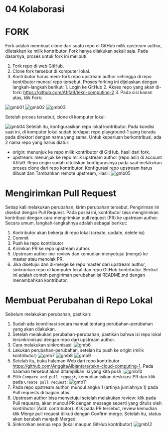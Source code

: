 # 04 Kolaborasi
# FORK
  Fork adalah membuat clone dari suatu repo di GitHub milik upstream author, diletakkan ke milik kontributor. Fork hanya dilakukan sekali saja. Pada dasarnya, proses untuk fork ini meliputi:
  1. Fork repo di web GitHub.
  2. Clone fork tersebut di komputer lokal.
  3. Kontributor harus mem-fork repo upstream author sehingga di repo kontributor muncul repo tersebut. Proses forking ini dijelaskan dengan langkah-langkah berikut:
    1. Login ke GitHub
    2. Akses repo yang akan di-fork: https://github.com/Afifa9/tekn-computing-2
    3. Pada sisi kanan atas, klik Fork:

![gmb01](https://github.com/AnggitaAlbiantara/tekn-cloud-computing/blob/ee6b7ab962cbe83a9c02fa9d0364b52089cb1150/minggu-01/fork1.PNG)
![gmb02](https://github.com/AnggitaAlbiantara/tekn-cloud-computing/blob/ee6b7ab962cbe83a9c02fa9d0364b52089cb1150/minggu-01/fork2.PNG)
![gmb03](https://github.com/AnggitaAlbiantara/tekn-cloud-computing/blob/ee6b7ab962cbe83a9c02fa9d0364b52089cb1150/minggu-01/fork3.PNG)
      
Setelah proses tersebut, clone di komputer lokal:

![gmb04](https://github.com/AnggitaAlbiantara/tekn-cloud-computing/blob/ee6b7ab962cbe83a9c02fa9d0364b52089cb1150/minggu-01/clone.PNG)
Setelah itu, konfigurasikan repo lokal kontributor. Pada kondisi saat ini, di komputer lokal sudah terdapat repo playground-1 yang berada pada direktori dengan nama yang sama. Untuk keperluan berkontribusi, ada 2 nama repo yang harus diatur:
   - origin: menunjuk ke repo milik kontributor di GitHub, hasil dari fork.
   - upstream: menunjuk ke repo milik upstream author (repo asli) di account Afifa9.
Repo origin sudah dituliskan konfigurasinya pada saat melakukan proses clone dari repo kontributor. Konfigurasi repo upstream harus dibuat dan Tambahkan remote upstream, Hasil:
![gmb05](https://github.com/AnggitaAlbiantara/tekn-cloud-computing/blob/ee6b7ab962cbe83a9c02fa9d0364b52089cb1150/minggu-01/kolab1.PNG)

# Mengirimkan Pull Request
Setiap kali melakukan perubahan, kirim perubahan tersebut. Pengiriman ini disebut dengan Pull Request. Pada posisi ini, kontributor bisa mengirimkan kontribusi dengan cara mengirimkan pull request (PR) ke upstream author. Secara umum, langkah-langkahnya adalah sebagai berikut:
  1. Kontributor akan bekerja di repo lokal (create, update, delete isi)
  2. Commit
  3. Push ke repo kontributor
  4. Kirimkan PR ke repo upstream author.
  5. Upstream author me-review dan kemudian menyetujui (merge) ke master atau menolak PR.
  6. Jika disetujui dan di-merge ke repo master dari upstream author, sinkronkan repo di komputer lokal dan repo GitHub kontributor.
Berikut ini adalah contoh pengiriman perubahan isi README.md dengan menambahkan kontributor.
# Membuat Perubahan di Repo Lokal
Sebelum melakukan perubahan, pastikan:
  1. Sudah ada koordinasi secara manual tentang perubahan-perubahan yang akan dilakukan.
  2. Setelah melakukan perubahan-perubahan, pastikan bahwa isi repo lokal tersinkronisasi dengan repo dari upstream author.
  3. Cara melakukan sinkronisasi:
  ![gmb6](https://github.com/AnggitaAlbiantara/tekn-cloud-computing/blob/ee6b7ab962cbe83a9c02fa9d0364b52089cb1150/minggu-01/kolab2.PNG)
  4. Lakukan perubahan-perubahan, setelah itu push ke origin (milik kontributor)
  ![gmb7](https://github.com/AnggitaAlbiantara/tekn-cloud-computing/blob/ee6b7ab962cbe83a9c02fa9d0364b52089cb1150/minggu-01/kolab3.PNG)
  ![gmb8](https://github.com/AnggitaAlbiantara/tekn-cloud-computing/blob/ee6b7ab962cbe83a9c02fa9d0364b52089cb1150/minggu-01/kolab4.PNG)
  ![gmb9](https://github.com/AnggitaAlbiantara/tekn-cloud-computing/blob/ee6b7ab962cbe83a9c02fa9d0364b52089cb1150/minggu-01/kolab5.PNG)
  5. Setelah itu, buka halaman Web dari repo kontributor https://github.com/AnggitaAlbiantara/tekn-cloud-computing-1. Pada halaman tersebut akan ditampilkan isi yang kita push.
  ![gmb10](https://github.com/AnggitaAlbiantara/tekn-cloud-computing/blob/ee6b7ab962cbe83a9c02fa9d0364b52089cb1150/minggu-01/kolab6.PNG)
  6. Pilih ```Compare and pull request```, kemudian isikan deskripsi PR dan klik pada ```Create pull request```:
  ![gmb11](https://github.com/AnggitaAlbiantara/tekn-cloud-computing/blob/ee6b7ab962cbe83a9c02fa9d0364b52089cb1150/minggu-01/kolab7.PNG)
  7. Pada repo upstream author, muncul angka 1 (artinya jumlahnya 1) pada Pull requests di bagian atas.
  8. Upstream author bisa menyetujui setelah melakukan review: klik pada Pull requests, akan muncul PR dengan message seperti yang ditulis oleh kontributor (Add: contributor). Klik pada PR tersebut, review kemudian klik Merge pull request diikuti dengan Confirm merge. Setelah itu, status akan berubah menjadi   Merged.
  9. Sinkronkan semua repo (lokal maupun GitHub kontributor)
  ![gmb12](https://github.com/AnggitaAlbiantara/tekn-cloud-computing/blob/ee6b7ab962cbe83a9c02fa9d0364b52089cb1150/minggu-01/kolab8.PNG)

